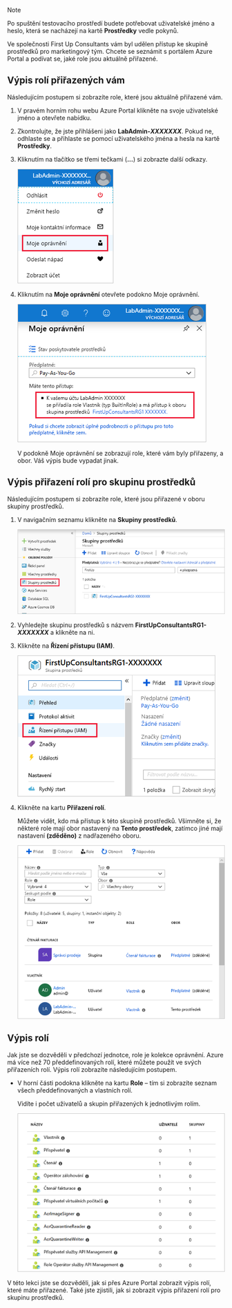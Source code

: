 > [!NOTE]
> Po spuštění testovacího prostředí budete potřebovat uživatelské jméno a heslo, která se nacházejí na kartě **Prostředky** vedle pokynů.

Ve společnosti First Up Consultants vám byl udělen přístup ke skupině prostředků pro marketingový tým. Chcete se seznámit s portálem Azure Portal a podívat se, jaké role jsou aktuálně přiřazené.

## <a name="list-role-assignments-for-yourself"></a>Výpis rolí přiřazených vám

Následujícím postupem si zobrazíte role, které jsou aktuálně přiřazené vám.

1. V pravém horním rohu webu Azure Portal klikněte na svoje uživatelské jméno a otevřete nabídku.

1. Zkontrolujte, že jste přihlášeni jako **LabAdmin-_XXXXXXX_**. Pokud ne, odhlaste se a přihlaste se pomocí uživatelského jména a hesla na kartě **Prostředky**.

1. Kliknutím na tlačítko se třemi tečkami (**...**) si zobrazte další odkazy.

    ![Snímek obrazovky s nabídkou se zvýrazněnou položkou Moje oprávnění](../media/4-my-permissions-menu.png)

1. Kliknutím na **Moje oprávnění** otevřete podokno Moje oprávnění.

    ![Snímek obrazovky s podoknem Moje oprávnění](../media/4-my-permissions-pane.png)

    V podokně Moje oprávnění se zobrazují role, které vám byly přiřazeny, a obor. Váš výpis bude vypadat jinak.

## <a name="list-role-assignments-for-a-resource-group"></a>Výpis přiřazení rolí pro skupinu prostředků

Následujícím postupem si zobrazíte role, které jsou přiřazené v oboru skupiny prostředků.

1. V navigačním seznamu klikněte na **Skupiny prostředků**.

   ![Snímek obrazovky webu Azure Portal znázorňující okno Skupiny prostředků](../media/4-resource-groups.png)

1. Vyhledejte skupinu prostředků s názvem **FirstUpConsultantsRG1-_XXXXXXX_** a klikněte na ni.

1. Klikněte na **Řízení přístupu (IAM)**.

   ![Snímek obrazovky znázorňující umístění možnosti Řízení přístupu (IAM) v okně vybrané skupiny prostředků](../media/4-resource-group-access-control.png)

1. Klikněte na kartu **Přiřazení rolí**.

    Můžete vidět, kdo má přístup k této skupině prostředků. Všimněte si, že některé role mají obor nastavený na **Tento prostředek**, zatímco jiné mají nastavení **(zděděno)** z nadřazeného oboru.

   ![Snímek obrazovky znázorňující řízení přístupu pro zvolenou skupinu prostředků s vybranou kartou Přiřazení rolí](../media/4-resource-group-role-assignment.png)

## <a name="list-roles"></a>Výpis rolí

Jak jste se dozvěděli v předchozí jednotce, role je kolekce oprávnění. Azure má více než 70 předdefinovaných rolí, které můžete použít ve svých přiřazeních rolí. Výpis rolí zobrazíte následujícím postupem.

- V horní části podokna klikněte na kartu **Role** – tím si zobrazíte seznam všech předdefinovaných a vlastních rolí.

   Vidíte i počet uživatelů a skupin přiřazených k jednotlivým rolím.

   ![Snímek obrazovky zobrazující seznam rolí a uživatele a skupiny přiřazené k jednotlivým rolím](../media/4-roles-list.png)

V této lekci jste se dozvěděli, jak si přes Azure Portal zobrazit výpis rolí, které máte přiřazené. Také jste zjistili, jak si zobrazit výpis přiřazení rolí pro skupinu prostředků.